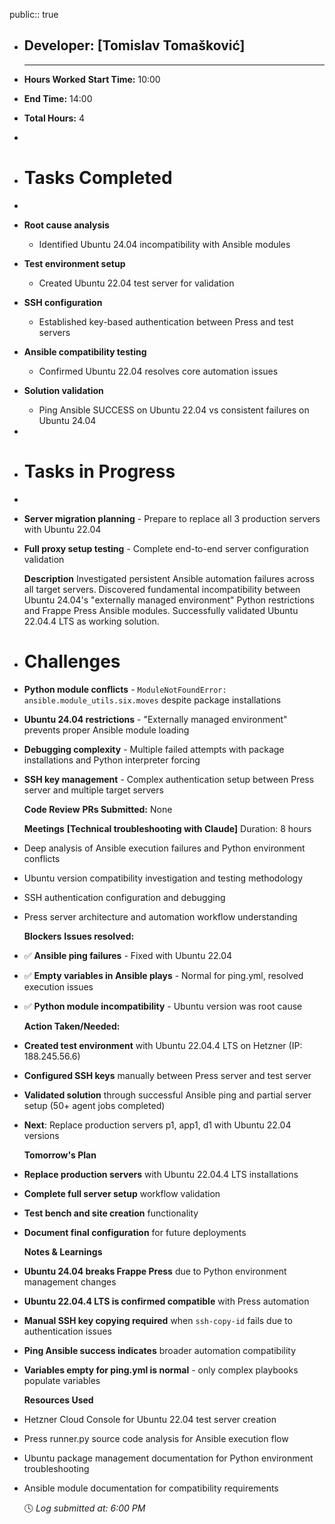 public:: true

- ## Developer: [Tomislav Tomašković]
  
  ---
- **Hours Worked**
  **Start Time:** 10:00
- **End Time:** 14:00
- **Total Hours:** 4
-
- # Tasks Completed
-
- **Root cause analysis**
	- Identified Ubuntu 24.04 incompatibility with Ansible modules
- **Test environment setup**
	- Created Ubuntu 22.04 test server for validation
- **SSH configuration**
	- Established key-based authentication between Press and test servers
- **Ansible compatibility testing**
	- Confirmed Ubuntu 22.04 resolves core automation issues
- **Solution validation**
	- Ping Ansible SUCCESS on Ubuntu 22.04 vs consistent failures on Ubuntu 24.04
-
- # Tasks in Progress
-
- **Server migration planning** - Prepare to replace all 3 production servers with Ubuntu 22.04
- **Full proxy setup testing** - Complete end-to-end server configuration validation
  
  **Description**
  Investigated persistent Ansible automation failures across all target servers. Discovered fundamental incompatibility between Ubuntu 24.04's "externally managed environment" Python restrictions and Frappe Press Ansible modules. Successfully validated Ubuntu 22.04.4 LTS as working solution.
- # Challenges
- **Python module conflicts** - `ModuleNotFoundError: ansible.module_utils.six.moves` despite package installations
- **Ubuntu 24.04 restrictions** - "Externally managed environment" prevents proper Ansible module loading
- **Debugging complexity** - Multiple failed attempts with package installations and Python interpreter forcing
- **SSH key management** - Complex authentication setup between Press server and multiple target servers
  
  **Code Review**
  **PRs Submitted:** None
  
  **Meetings**
  **[Technical troubleshooting with Claude]** Duration: 8 hours
- Deep analysis of Ansible execution failures and Python environment conflicts
- Ubuntu version compatibility investigation and testing methodology
- SSH authentication configuration and debugging
- Press server architecture and automation workflow understanding
  
  **Blockers**
  **Issues resolved:**
- ✅ **Ansible ping failures** - Fixed with Ubuntu 22.04
- ✅ **Empty variables in Ansible plays** - Normal for ping.yml, resolved execution issues
- ✅ **Python module incompatibility** - Ubuntu version was root cause
  
  **Action Taken/Needed:**
- **Created test environment** with Ubuntu 22.04.4 LTS on Hetzner (IP: 188.245.56.6)
- **Configured SSH keys** manually between Press server and test server
- **Validated solution** through successful Ansible ping and partial server setup (50+ agent jobs completed)
- **Next**: Replace production servers p1, app1, d1 with Ubuntu 22.04 versions
  
  **Tomorrow's Plan**
- **Replace production servers** with Ubuntu 22.04.4 LTS installations
- **Complete full server setup** workflow validation
- **Test bench and site creation** functionality
- **Document final configuration** for future deployments
  
  **Notes & Learnings**
- **Ubuntu 24.04 breaks Frappe Press** due to Python environment management changes
- **Ubuntu 22.04.4 LTS is confirmed compatible** with Press automation
- **Manual SSH key copying required** when `ssh-copy-id` fails due to authentication issues
- **Ping Ansible success indicates** broader automation compatibility
- **Variables empty for ping.yml is normal** - only complex playbooks populate variables
  
  **Resources Used**
- Hetzner Cloud Console for Ubuntu 22.04 test server creation
- Press runner.py source code analysis for Ansible execution flow
- Ubuntu package management documentation for Python environment troubleshooting
- Ansible module documentation for compatibility requirements
  
  🕓 *Log submitted at: 6:00 PM*